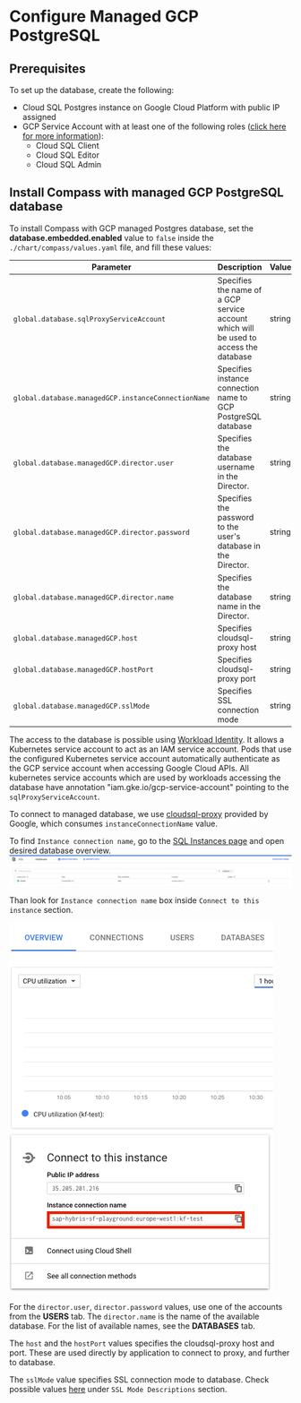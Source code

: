 # Configure Managed GCP PostgreSQL

## Prerequisites

To set up the database, create the following:

* Cloud SQL Postgres instance on Google Cloud Platform with public IP assigned
* GCP Service Account with at least one of the following roles ([click here for more information](https://cloud.google.com/sql/docs/postgres/connect-external-app#4_if_required_by_your_authentication_method_create_a_service_account)):
  - Cloud SQL Client
  - Cloud SQL Editor
  - Cloud SQL Admin

## Install Compass with managed GCP PostgreSQL database

To install Compass with GCP managed Postgres database, set the **database.embedded.enabled** value to `false` inside the `./chart/compass/values.yaml` file, and fill these values:

| Parameter | Description | Values | Default |
| --- | --- | --- | --- |
| `global.database.sqlProxyServiceAccount` | Specifies the name of a GCP service account which will be used to access the database | string | "proxy-user@gcp-cmp.iam.gserviceaccount.com" |
| `global.database.managedGCP.instanceConnectionName` | Specifies instance connection name to GCP PostgreSQL database | string | "" |
| `global.database.managedGCP.director.user` | Specifies the database username in the Director. | string | "" |
| `global.database.managedGCP.director.password` | Specifies the password to the user's database in the Director. | string | "" |
| `global.database.managedGCP.director.name` | Specifies the database name in the Director. | string | "" |
| `global.database.managedGCP.host` | Specifies cloudsql-proxy host | string | "localhost" |
| `global.database.managedGCP.hostPort` | Specifies cloudsql-proxy port | string | "5432" |
| `global.database.managedGCP.sslMode` | Specifies SSL connection mode | string | "" |

The access to the database is possible using [Workload Identity](https://cloud.google.com/kubernetes-engine/docs/concepts/workload-identity).
It allows a Kubernetes service account to act as an IAM service account.
Pods that use the configured Kubernetes service account automatically authenticate as the GCP service account when accessing Google Cloud APIs. 
All kubernetes service accounts which are used by workloads accessing the database have annotation "iam.gke.io/gcp-service-account" pointing to the `sqlProxyServiceAccount`.

To connect to managed database, we use [cloudsql-proxy](https://cloud.google.com/sql/docs/postgres/sql-proxy) provided by Google, which consumes `instanceConnectionName` value.

To find `Instance connection name`, go to the [SQL Instances page](https://console.cloud.google.com/sql/instances) and open desired database overview.
![Instance connection String](./assets/sql-instances-list.png)

Than look for `Instance connection name` box inside `Connect to this instance` section.

![Instance connection String](./assets/instance-connection-string.png)

For the `director.user`, `director.password` values, use one of the accounts from the **USERS** tab. The `director.name` is the name of the available database. For the list of available names, see the **DATABASES** tab.

The `host` and the `hostPort` values specifies the cloudsql-proxy host and port. These are used directly by application to connect to proxy, and further to database.

The `sslMode` value specifies SSL connection mode to database. Check possible values [here](https://www.postgresql.org/docs/9.1/libpq-ssl.html) under `SSL Mode Descriptions` section.
